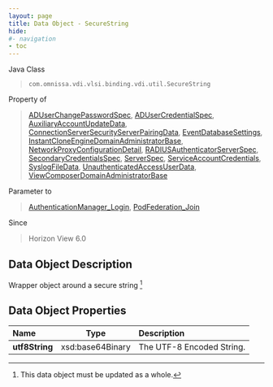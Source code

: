 ```yaml
---
layout: page
title: Data Object - SecureString
hide:
#- navigation
- toc
---
```






Java Class
> `com.omnissa.vdi.vlsi.binding.vdi.util.SecureString`

Property of
> [ADUserChangePasswordSpec](vdi.users.ADUserOrGroup.ADUserChangePasswordSpec.md#field_detail), [ADUserCredentialSpec](vdi.users.ADUserOrGroup.ADUserCredentialSpec.md#field_detail), [AuxiliaryAccountUpdateData](vdi.utils.ADDomain.AuxiliaryAccountUpdateData.md#field_detail), [ConnectionServerSecurityServerPairingData](vdi.infrastructure.ConnectionServer.SecurityServerPairingData.md#field_detail), [EventDatabaseSettings](vdi.infrastructure.EventDatabase.EventDatabaseSettings.md#field_detail), [InstantCloneEngineDomainAdministratorBase](vdi.utils.InstantCloneEngineDomainAdministrator.DomainAdministratorBase.md#field_detail), [NetworkProxyConfigurationDetail](vdi.infrastructure.NetworkProxyConfiguration.NetworkProxyConfigurationDetail.md#field_detail), [RADIUSAuthenticatorServerSpec](vdi.infrastructure.RADIUSAuthenticator.ServerData.md#field_detail), [SecondaryCredentialsSpec](vdi.users.SecondaryCredentials.SecondaryCredentialsSpec.md#field_detail), [ServerSpec](vdi.utils.Certificate.ServerSpec.md#field_detail), [ServiceAccountCredentials](vdi.utils.ADDomain.ServiceAccountCredentials.md#field_detail), [SyslogFileData](vdi.infrastructure.Syslog.FileData.md#field_detail), [UnauthenticatedAccessUserData](vdi.users.UnauthenticatedAccessUser.UnauthenticatedAccessUserData.md#field_detail), [ViewComposerDomainAdministratorBase](vdi.utils.viewcomposer.ViewComposerDomainAdministrator.DomainAdministratorBase.md#field_detail)

Parameter to
> [AuthenticationManager_Login](vdi.AuthenticationManager.md#login), [PodFederation_Join](vdi.federation.PodFederation.md#join)

Since
> Horizon View 6.0


## Data Object Description

Wrapper object around a secure string
 [^167]



## Data Object Properties

 Name | Type | Description
:---|:---:|:---
**utf8String**|  xsd:base64Binary|  The UTF-8 Encoded String.


 


[^167]: This data object must be updated as a whole.